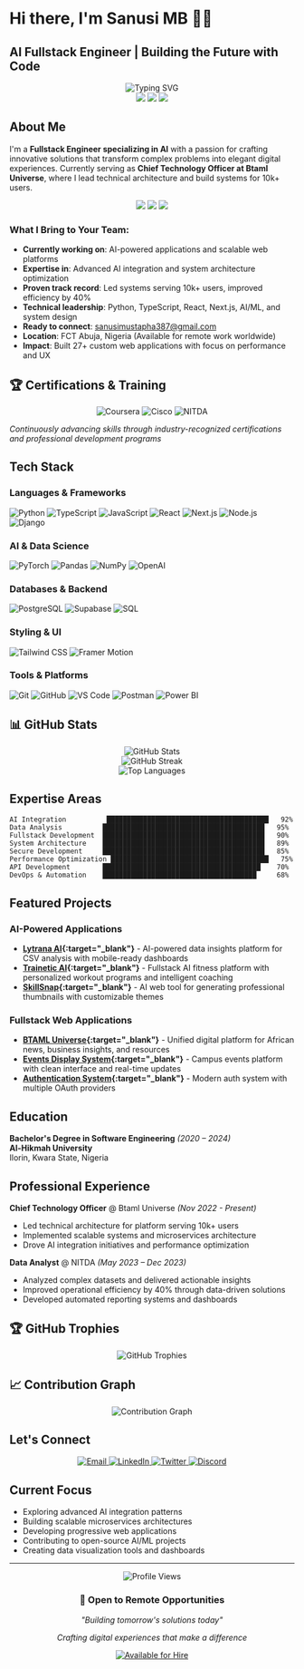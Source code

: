 # Hi there, I'm Sanusi MB 👨‍💻
## AI Fullstack Engineer | Building the Future with Code

<div align="center">
  <img src="https://readme-typing-svg.herokuapp.com?font=Fira+Code&size=28&duration=3000&pause=1000&color=7c3aed&center=true&vCenter=true&width=800&lines=AI+Fullstack+Engineer;Remote+Work+Specialist;10k%2B+Users+Served;40%25+Efficiency+Improvement;Building+Tomorrow's+Solutions" alt="Typing SVG" />
</div>

<div align="center">
  <img src="https://img.shields.io/badge/💼%20Available%20for%20Remote%20Work-brightgreen?style=for-the-badge" />
  <img src="https://img.shields.io/badge/🌍%20Nigeria%20Based-blue?style=for-the-badge" />
  <img src="https://img.shields.io/badge/⚡%20Quick%20Response-orange?style=for-the-badge" />
</div>

## About Me

I'm a **Fullstack Engineer specializing in AI** with a passion for crafting innovative solutions that transform complex problems into elegant digital experiences. Currently serving as **Chief Technology Officer at Btaml Universe**, where I lead technical architecture and build systems for 10k+ users.

<div align="center">
  <img src="https://img.shields.io/badge/Experience-3%2B%20Years-blue?style=for-the-badge" />
  <img src="https://img.shields.io/badge/Focus-AI%20%26%20Fullstack-purple?style=for-the-badge" />
  <img src="https://img.shields.io/badge/Remote-Available-brightgreen?style=for-the-badge" />
</div>

### What I Bring to Your Team:
- **Currently working on**: AI-powered applications and scalable web platforms
- **Expertise in**: Advanced AI integration and system architecture optimization
- **Proven track record**: Led systems serving 10k+ users, improved efficiency by 40%
- **Technical leadership**: Python, TypeScript, React, Next.js, AI/ML, and system design
- **Ready to connect**: sanusimustapha387@gmail.com
- **Location**: FCT Abuja, Nigeria (Available for remote work worldwide)
- **Impact**: Built 27+ custom web applications with focus on performance and UX

## 🏆 Certifications & Training

<div align="center">
  <img src="https://img.shields.io/badge/Coursera-0056D2?style=for-the-badge&logo=coursera&logoColor=white" alt="Coursera" />
  <img src="https://img.shields.io/badge/Cisco-1BA0D7?style=for-the-badge&logo=cisco&logoColor=white" alt="Cisco" />
  <img src="https://img.shields.io/badge/NITDA-28a745?style=for-the-badge&logo=data:image/svg+xml;base64,PHN2ZyB3aWR0aD0iMjQiIGhlaWdodD0iMjQiIHZpZXdCb3g9IjAgMCAyNCAyNCIgZmlsbD0ibm9uZSIgeG1sbnM9Imh0dHA6Ly93d3cudzMub3JnLzIwMDAvc3ZnIj4KPHBhdGggZD0iTTEyIDJMMTMuMDkgOC4yNkwyMCA5TDEzLjA5IDE1Ljc0TDEyIDIyTDEwLjkxIDE1Ljc0TDQgOUwxMC45MSA4LjI2TDEyIDJaIiBzdHJva2U9IndoaXRlIiBzdHJva2Utd2lkdGg9IjIiIHN0cm9rZS1saW5lY2FwPSJyb3VuZCIgc3Ryb2tlLWxpbmVqb2luPSJyb3VuZCIvPgo8L3N2Zz4K&logoColor=white" alt="NITDA" />
</div>

*Continuously advancing skills through industry-recognized certifications and professional development programs*

## Tech Stack

### Languages & Frameworks
![Python](https://img.shields.io/badge/Python-3776AB?style=for-the-badge&logo=python&logoColor=white)
![TypeScript](https://img.shields.io/badge/TypeScript-007ACC?style=for-the-badge&logo=typescript&logoColor=white)
![JavaScript](https://img.shields.io/badge/JavaScript-F7DF1E?style=for-the-badge&logo=javascript&logoColor=black)
![React](https://img.shields.io/badge/React-20232A?style=for-the-badge&logo=react&logoColor=61DAFB)
![Next.js](https://img.shields.io/badge/Next.js-000000?style=for-the-badge&logo=next.js&logoColor=white)
![Node.js](https://img.shields.io/badge/Node.js-43853D?style=for-the-badge&logo=node.js&logoColor=white)
![Django](https://img.shields.io/badge/Django-092E20?style=for-the-badge&logo=django&logoColor=white)

### AI & Data Science
![PyTorch](https://img.shields.io/badge/PyTorch-EE4C2C?style=for-the-badge&logo=pytorch&logoColor=white)
![Pandas](https://img.shields.io/badge/Pandas-150458?style=for-the-badge&logo=pandas&logoColor=white)
![NumPy](https://img.shields.io/badge/NumPy-013243?style=for-the-badge&logo=numpy&logoColor=white)
![OpenAI](https://img.shields.io/badge/OpenAI-412991?style=for-the-badge&logo=openai&logoColor=white)

### Databases & Backend
![PostgreSQL](https://img.shields.io/badge/PostgreSQL-316192?style=for-the-badge&logo=postgresql&logoColor=white)
![Supabase](https://img.shields.io/badge/Supabase-3ECF8E?style=for-the-badge&logo=supabase&logoColor=white)
![SQL](https://img.shields.io/badge/SQL-4479A1?style=for-the-badge&logo=mysql&logoColor=white)

### Styling & UI
![Tailwind CSS](https://img.shields.io/badge/Tailwind_CSS-38B2AC?style=for-the-badge&logo=tailwind-css&logoColor=white)
![Framer Motion](https://img.shields.io/badge/Framer_Motion-0055FF?style=for-the-badge&logo=framer&logoColor=white)

### Tools & Platforms
![Git](https://img.shields.io/badge/Git-F05032?style=for-the-badge&logo=git&logoColor=white)
![GitHub](https://img.shields.io/badge/GitHub-100000?style=for-the-badge&logo=github&logoColor=white)
![VS Code](https://img.shields.io/badge/VS_Code-007ACC?style=for-the-badge&logo=visual-studio-code&logoColor=white)
![Postman](https://img.shields.io/badge/Postman-FF6C37?style=for-the-badge&logo=postman&logoColor=white)
![Power BI](https://img.shields.io/badge/Power_BI-F2C811?style=for-the-badge&logo=power-bi&logoColor=black)

## 📊 GitHub Stats

<div align="center">
  <img src="https://github-readme-stats.vercel.app/api?username=Digitalmustiii&show_icons=true&theme=tokyonight&hide_border=true&count_private=true" alt="GitHub Stats" />
</div>

<div align="center">
  <img src="https://github-readme-streak-stats.herokuapp.com/?user=Digitalmustiii&theme=tokyonight&hide_border=true" alt="GitHub Streak" />
</div>

<div align="center">
  <img src="https://github-readme-stats.vercel.app/api/top-langs/?username=Digitalmustiii&layout=compact&theme=tokyonight&hide_border=true&langs_count=8" alt="Top Languages" />
</div>

## Expertise Areas

```text
AI Integration          ████████████████████████████████████████   92%
Data Analysis          ████████████████████████████████████████   95%
Fullstack Development  ████████████████████████████████████████   90%
System Architecture    ████████████████████████████████████████   89%
Secure Development     ████████████████████████████████████████   85%
Performance Optimization ███████████████████████████████████████   75%
API Development        ███████████████████████████████████████    70%
DevOps & Automation    ██████████████████████████████████████     68%
```

## Featured Projects

### AI-Powered Applications
- **[Lytrana AI](https://github.com/Digitalmustiii/lytrana){:target="_blank"}** - AI-powered data insights platform for CSV analysis with mobile-ready dashboards
- **[Trainetic AI](https://github.com/Digitalmustiii/trainetic.ai){:target="_blank"}** - Fullstack AI fitness platform with personalized workout programs and intelligent coaching
- **[SkillSnap](https://github.com/Digitalmustiii/skillsnap){:target="_blank"}** - AI web tool for generating professional thumbnails with customizable themes

### Fullstack Web Applications
- **[BTAML Universe](https://github.com/Digitalmustiii/btaml-universe){:target="_blank"}** - Unified digital platform for African news, business insights, and resources
- **[Events Display System](https://github.com/Digitalmustiii/eventsdisplaysystem){:target="_blank"}** - Campus events platform with clean interface and real-time updates
- **[Authentication System](https://github.com/Digitalmustiii/novaauthentication){:target="_blank"}** - Modern auth system with multiple OAuth providers

## Education

**Bachelor's Degree in Software Engineering** *(2020 – 2024)*  
**Al-Hikmah University**  
Ilorin, Kwara State, Nigeria

## Professional Experience

**Chief Technology Officer** @ Btaml Universe *(Nov 2022 - Present)*
- Led technical architecture for platform serving 10k+ users
- Implemented scalable systems and microservices architecture
- Drove AI integration initiatives and performance optimization

**Data Analyst** @ NITDA *(May 2023 – Dec 2023)*
- Analyzed complex datasets and delivered actionable insights
- Improved operational efficiency by 40% through data-driven solutions
- Developed automated reporting systems and dashboards

## 🏆 GitHub Trophies

<div align="center">
  <img src="https://github-profile-trophy.vercel.app/?username=Digitalmustiii&theme=tokyonight&no-frame=true&column=7" alt="GitHub Trophies" />
</div>

## 📈 Contribution Graph

<div align="center">
  <img src="https://github-readme-activity-graph.vercel.app/graph?username=Digitalmustiii&bg_color=1a1b27&color=628fdb&line=628fdb&point=628fdb&area=true&hide_border=true" alt="Contribution Graph" />
</div>

## Let's Connect

<div align="center">
  <a href="mailto:sanusimustapha387@gmail.com" target="_blank">
    <img src="https://img.shields.io/badge/Email-D14836?style=for-the-badge&logo=gmail&logoColor=white" alt="Email" />
  </a>
  <a href="https://linkedin.com/in//sbmustapha/" target="_blank">
    <img src="https://img.shields.io/badge/LinkedIn-0077B5?style=for-the-badge&logo=linkedin&logoColor=white" alt="LinkedIn" />
  </a>
  <a href="https://x.com/digitalmustiii" target="_blank">
    <img src="https://img.shields.io/badge/Twitter-1DA1F2?style=for-the-badge&logo=twitter&logoColor=white" alt="Twitter" />
  </a>
  <a href="https://discord.com/users/digitalmustiii" target="_blank">
    <img src="https://img.shields.io/badge/Discord-7289DA?style=for-the-badge&logo=discord&logoColor=white" alt="Discord" />
  </a>
</div>

## Current Focus

- Exploring advanced AI integration patterns
- Building scalable microservices architectures  
- Developing progressive web applications
- Contributing to open-source AI/ML projects
- Creating data visualization tools and dashboards

---

<div align="center">
  <img src="https://komarev.com/ghpvc/?username=Digitalmustiii&style=for-the-badge&color=7c3aed" alt="Profile Views" />
</div>

<div align="center">
  <h3>💼 Open to Remote Opportunities</h3>
  <p><i>"Building tomorrow's solutions today"</i></p>
  <p><i>Crafting digital experiences that make a difference</i></p>
  
  <a href="mailto:sanusimustapha387@gmail.com" target="_blank">
    <img src="https://img.shields.io/badge/Hire_Me-Available-brightgreen?style=for-the-badge&logo=handshake&logoColor=white" alt="Available for Hire" />
  </a>
</div>
